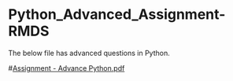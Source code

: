 # Python_Advanced_Assignment-RMDS
The below file has advanced questions in Python.

#[Assignment - Advance Python.pdf](https://github.com/Valk-25/Python_Advanced_Assignment-RMDS/files/11919553/Assignment.-.Advance.Python.pdf)
